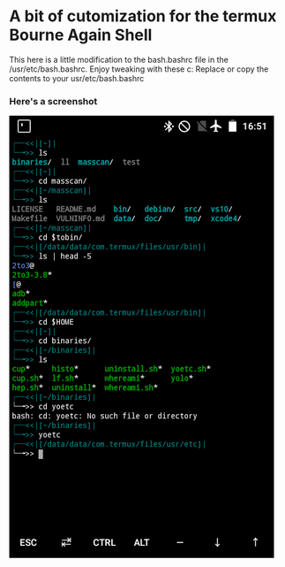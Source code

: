 # A bit of cutomization for the termux Bourne Again Shell


This here is a little modification to the bash.bashrc file in the /usr/etc/bash.bashrc. Enjoy tweaking with these c:
Replace or copy the contents to your usr/etc/bash.bashrc 

### Here's a screenshot

![screenshot](Screenshot_2020-01-24-16-51-52.png)
